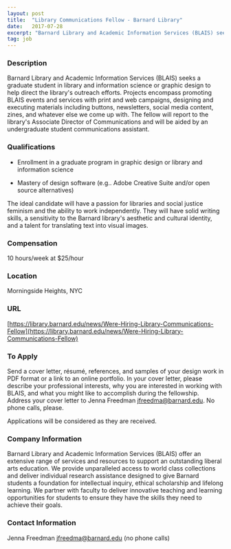 ```yaml
---
layout: post
title:  "Library Communications Fellow - Barnard Library"
date:   2017-07-28
excerpt: "Barnard Library and Academic Information Services (BLAIS) seeks a graduate student in library and information science or graphic design to help direct the library's outreach efforts. Projects encompass promoting BLAIS events and services with print and web campaigns, designing and executing materials including buttons, newsletters, social media content, zines, and..."
tag: job
---
```


### Description   

Barnard Library and Academic Information Services (BLAIS) seeks a graduate student in library and information science or graphic design to help direct the library's outreach efforts. Projects encompass promoting BLAIS events and services with print and web campaigns, designing and executing materials including buttons, newsletters, social media content, zines, and whatever else we come up with. The fellow will report to the library's Associate Director of Communications and will be aided by an undergraduate student communications assistant. 





### Qualifications   

* Enrollment in a graduate program in graphic design or library and information science

* Mastery of design software (e.g.. Adobe Creative Suite and/or open source alternatives)

The ideal candidate will have a passion for libraries and social justice feminism and the ability to work independently. They will have solid writing skills, a sensitivity to the Barnard library's aesthetic and cultural identity, and a talent for translating text into visual images.



### Compensation   

10 hours/week at $25/hour


### Location   

Morningside Heights, NYC


### URL   

[https://library.barnard.edu/news/Were-Hiring-Library-Communications-Fellow](https://library.barnard.edu/news/Were-Hiring-Library-Communications-Fellow)

### To Apply   

Send a cover letter, résumé, references, and samples of your design work in PDF format or a link to an online portfolio. In your cover letter, please describe your professional interests, why you are interested in working with BLAIS, and what you might like to accomplish during the fellowship. Address your cover letter to Jenna Freedman jfreedma@barnard.edu. No phone calls, please. 
 
Applications will be considered as they are received.


### Company Information   

Barnard Library and Academic Information Services (BLAIS) offer an extensive range of services and resources to support an outstanding liberal arts education. We provide unparalleled access to world class collections and deliver individual research assistance designed to give Barnard students a foundation for intellectual inquiry, ethical scholarship and lifelong learning. We partner with faculty to deliver innovative teaching and learning opportunities for students to ensure they have the skills they need to achieve their goals.



### Contact Information   

Jenna Freedman jfreedma@barnard.edu (no phone calls)


